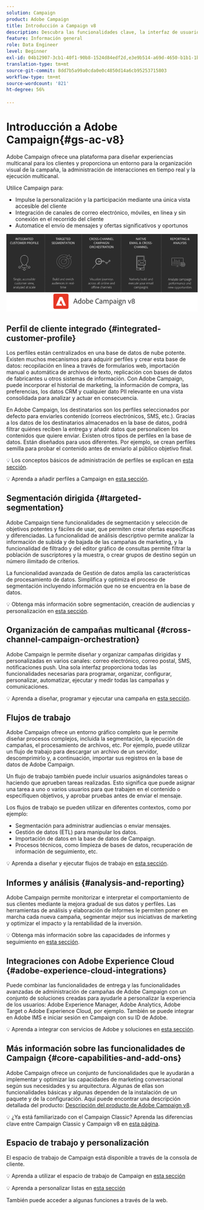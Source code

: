 ```yaml
---
solution: Campaign
product: Adobe Campaign
title: Introducción a Campaign v8
description: Descubra las funcionalidades clave, la interfaz de usuario y las directrices globales
feature: Información general
role: Data Engineer
level: Beginner
exl-id: 04b12907-3cb1-40f1-90b8-1524d84edf2d,e3e9b514-a69d-4650-b1b1-1b76b4f3d63f
translation-type: tm+mt
source-git-commit: 8dd7b5a99a0cda0e0c4850d14a6cb95253715803
workflow-type: tm+mt
source-wordcount: '821'
ht-degree: 56%

---
```


# Introducción a Adobe Campaign{#gs-ac-v8}

Adobe Campaign ofrece una plataforma para diseñar experiencias multicanal para los clientes y proporciona un entorno para la organización visual de la campaña, la administración de interacciones en tiempo real y la ejecución multicanal.

Utilice Campaign para:

* Impulse la personalización y la participación mediante una única vista accesible del cliente
* Integración de canales de correo electrónico, móviles, en línea y sin conexión en el recorrido del cliente
* Automatice el envío de mensajes y ofertas significativos y oportunos

![](assets/ac-capabilities.png)

## Perfil de cliente integrado {#integrated-customer-profile}

Los perfiles están centralizados en una base de datos de nube potente. Existen muchos mecanismos para adquirir perfiles y crear esta base de datos: recopilación en línea a través de formularios web, importación manual o automática de archivos de texto, replicación con bases de datos de fabricantes u otros sistemas de información. Con Adobe Campaign, puede incorporar el historial de marketing, la información de compra, las preferencias, los datos CRM y cualquier dato PII relevante en una vista consolidada para analizar y actuar en consecuencia.

En Adobe Campaign, los destinatarios son los perfiles seleccionados por defecto para enviarles contenido (correos electrónicos, SMS, etc.). Gracias a los datos de los destinatarios almacenados en la base de datos, podrá filtrar quiénes reciben la entrega y añadir datos que personalicen los contenidos que quiere enviar. Existen otros tipos de perfiles en la base de datos. Están diseñados para usos diferentes. Por ejemplo, se crean perfiles semilla para probar el contenido antes de enviarlo al público objetivo final.

:bulb: Los conceptos básicos de administración de perfiles se explican en [esta sección](audiences.md).

:bulb: Aprenda a añadir perfiles a Campaign en [esta sección](import.md).

## Segmentación dirigida {#targeted-segmentation}

Adobe Campaign tiene funcionalidades de segmentación y selección de objetivos potentes y fáciles de usar, que permiten crear ofertas específicas y diferenciadas. La funcionalidad de análisis descriptivo permite analizar la información de subida y de bajada de las campañas de marketing, y la funcionalidad de filtrado y del editor gráfico de consultas permite filtrar la población de suscriptores y la muestra, o crear grupos de destino según un número ilimitado de criterios.

La funcionalidad avanzada de Gestión de datos amplía las características de procesamiento de datos. Simplifica y optimiza el proceso de segmentación incluyendo información que no se encuentra en la base de datos.

:bulb: Obtenga más información sobre segmentación, creación de audiencias y personalización en [esta sección](audiences.md).

## Organización de campañas multicanal {#cross-channel-campaign-orchestration}

Adobe Campaign le permite diseñar y organizar campañas dirigidas y personalizadas en varios canales: correo electrónico, correo postal, SMS, notificaciones push. Una sola interfaz proporciona todas las funcionalidades necesarias para programar, organizar, configurar, personalizar, automatizar, ejecutar y medir todas las campañas y comunicaciones.

:bulb: Aprenda a diseñar, programar y ejecutar una campaña en [esta sección](campaigns.md).

## Flujos de trabajo

Adobe Campaign ofrece un entorno gráfico completo que le permite diseñar procesos complejos, incluida la segmentación, la ejecución de campañas, el procesamiento de archivos, etc. Por ejemplo, puede utilizar un flujo de trabajo para descargar un archivo de un servidor, descomprimirlo y, a continuación, importar sus registros en la base de datos de Adobe Campaign.

Un flujo de trabajo también puede incluir usuarios asignándoles tareas o haciendo que aprueben tareas realizadas. Esto significa que puede asignar una tarea a uno o varios usuarios para que trabajen en el contenido o especifiquen objetivos, y aprobar pruebas antes de enviar el mensaje.

Los flujos de trabajo se pueden utilizar en diferentes contextos, como por ejemplo:

* Segmentación para administrar audiencias o enviar mensajes.
* Gestión de datos (ETL) para manipular los datos.
* Importación de datos en la base de datos de Campaign.
* Procesos técnicos, como limpieza de bases de datos, recuperación de información de seguimiento, etc.

:bulb: Aprenda a diseñar y ejecutar flujos de trabajo en [esta sección](../config/workflows.md).

## Informes y análisis {#analysis-and-reporting}

Adobe Campaign permite monitorizar e interpretar el comportamiento de sus clientes mediante la mejora gradual de sus datos y perfiles. Las herramientas de análisis y elaboración de informes le permiten poner en marcha cada nueva campaña, segmentar mejor sus iniciativas de marketing y optimizar el impacto y la rentabilidad de la inversión.

:bulb:  Obtenga más información sobre las capacidades de informes y seguimiento en [esta sección](reporting.md).

## Integraciones con Adobe Experience Cloud {#adobe-experience-cloud-integrations}

Puede combinar las funcionalidades de entrega y las funcionalidades avanzadas de administración de campañas de Adobe Campaign con un conjunto de soluciones creadas para ayudarle a personalizar la experiencia de los usuarios: Adobe Experience Manager, Adobe Analytics, Adobe Target o Adobe Experience Cloud, por ejemplo. También se puede integrar en Adobe IMS e iniciar sesión en Campaign con su ID de Adobe.

:bulb: Aprenda a integrar con servicios de Adobe y soluciones en [esta sección](../connect/integration.md).

## Más información sobre las funcionalidades de Campaign {#core-capabilities-and-add-ons}

Adobe Campaign ofrece un conjunto de funcionalidades que le ayudarán a implementar y optimizar las capacidades de marketing conversacional según sus necesidades y su arquitectura. Algunas de ellas son funcionalidades básicas y algunas dependen de la instalación de un paquete y de la configuración. Aquí puede encontrar una descripción detallada del producto: [Descripción del producto de Adobe Campaign v8](https://helpx.adobe.com/legal/product-descriptions/adobe-campaign-classic---product-description.html?lang=es).

:bulb: ¿Ya está familiarizado con el Campaign Classic? Aprenda las diferencias clave entre Campaign Classic y Campaign v8 en [esta página](capability-matrix.md).

## Espacio de trabajo y personalización

El espacio de trabajo de Campaign está disponible a través de la consola de cliente.

:bulb:  Aprenda a utilizar el espacio de trabajo de Campaign en [esta sección](https://experienceleague.adobe.com/docs/campaign-classic/using/getting-started/starting-with-adobe-campaign/campaign-workspace/adobe-campaign-workspace.html)

:bulb:  Aprenda a personalizar listas en [esta sección](https://experienceleague.adobe.com/docs/campaign-classic/using/getting-started/starting-with-adobe-campaign/campaign-workspace/adobe-campaign-ui-lists.html)

También puede acceder a algunas funciones a través de la web.

